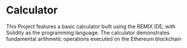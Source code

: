 # Calculator
This Project features a basic calculator built using the REMIX IDE, with Solidity as the programming language. The calculator demonstrates fundamental arithmetic operations executed on the Ethereum blockchain



